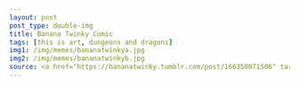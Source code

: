 ```yaml
---
layout: post
post_type: double-img
title: Banana Twinky Comic
tags: [this is art, dungeons and dragons]
img1: /img/memes/bananatwinkya.jpg
img2: /img/memes/bananatwinkyb.jpg
source: <a href="https://bananatwinky.tumblr.com/post/166350871506" target="_blank" rel="nofollow">Banana Twinky</a>
---
```

